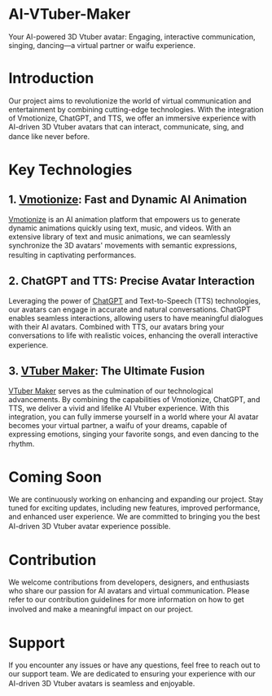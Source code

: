 # AI-VTuber-Maker
Your AI-powered 3D Vtuber avatar: Engaging, interactive communication, singing, dancing—a virtual partner or waifu experience.  
 
 
# Introduction
Our project aims to revolutionize the world of virtual communication and entertainment by combining cutting-edge technologies. With the integration of Vmotionize, ChatGPT, and TTS, we offer an immersive experience with AI-driven 3D Vtuber avatars that can interact, communicate, sing, and dance like never before.　　
# Key Technologies
## 1. [Vmotionize](https://vmotionize.com/): Fast and Dynamic AI Animation
[Vmotionize](https://vmotionize.com/) is an AI animation platform that empowers us to generate dynamic animations quickly using text, music, and videos. With an extensive library of text and music animations, we can seamlessly synchronize the 3D avatars' movements with semantic expressions, resulting in captivating performances.
　
## 2. ChatGPT and TTS: Precise Avatar Interaction
Leveraging the power of [ChatGPT](https://openai.com/) and Text-to-Speech (TTS) technologies, our avatars can engage in accurate and natural conversations. ChatGPT enables seamless interactions, allowing users to have meaningful dialogues with their AI avatars. Combined with TTS, our avatars bring your conversations to life with realistic voices, enhancing the overall interactive experience.
　
## 3. [VTuber Maker](https://live3d.io/): The Ultimate Fusion
[VTuber Maker](https://live3d.io/) serves as the culmination of our technological advancements. By combining the capabilities of Vmotionize, ChatGPT, and TTS, we deliver a vivid and lifelike AI Vtuber experience. With this integration, you can fully immerse yourself in a world where your AI avatar becomes your virtual partner, a waifu of your dreams, capable of expressing emotions, singing your favorite songs, and even dancing to the rhythm.　　
# Coming Soon
We are continuously working on enhancing and expanding our project. Stay tuned for exciting updates, including new features, improved performance, and enhanced user experience. We are committed to bringing you the best AI-driven 3D Vtuber avatar experience possible.　　
# Contribution
We welcome contributions from developers, designers, and enthusiasts who share our passion for AI avatars and virtual communication. Please refer to our contribution guidelines for more information on how to get involved and make a meaningful impact on our project.　　
# Support
If you encounter any issues or have any questions, feel free to reach out to our support team. We are dedicated to ensuring your experience with our AI-driven 3D Vtuber avatars is seamless and enjoyable.　　
　
　
